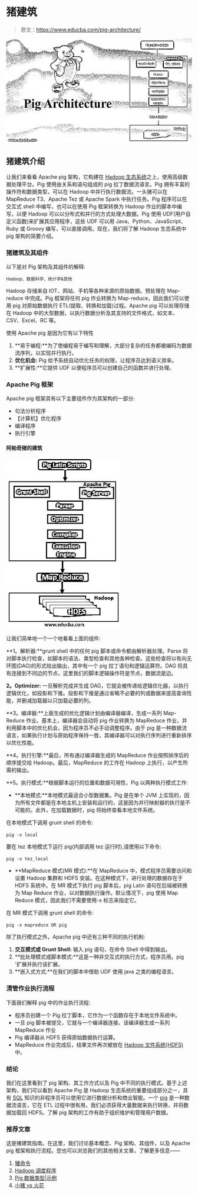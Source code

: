 # 猪建筑

> 原文：<https://www.educba.com/pig-architecture/>

![pig architecture](img/cff1d580bd9a11290f85c0a6d43251e7.png)



## 猪建筑介绍

让我们来看看 Apache pig 架构，它构建在 [Hadoop 生态系统](https://www.educba.com/apache-hadoop-ecosystem/)之上，使用高级数据处理平台。Pig 使用由关系和语句组成的 pig 拉丁数据流语言。Pig 拥有丰富的操作符和数据类型，可以在 Hadoop 中并行执行数据流。一头猪可以在 MapReduce T3、Apache Tez 或 Apache Spark 中执行任务。Pig 程序可以在交互式 shell 中编写，也可以在使用 Pig 框架转换为 Hadoop 作业的脚本中编写，以便 Hadoop 可以以分布式和并行的方式处理大数据。Pig 使用 UDF(用户自定义函数)来扩展其应用程序，这些 UDF 可以用 Java、Python、JavaScript、Ruby 或 Groovy 编写，可以直接调用。现在，我们将了解 Hadoop 生态系统中 pig 架构的简要介绍。

### 猪建筑及其组件

以下是对 Pig 架构及其组件的解释:

<small>Hadoop、数据科学、统计学&其他</small>

Hadoop 存储来自 IOT、网站、手机等各种来源的原始数据。预处理在 Map-reduce 中完成。Pig 框架将任何 pig 作业转换为 Map-reduce，因此我们可以使用 pig 对原始数据执行 ETL(提取、转换和加载)过程。Apache pig 可以处理存储在 Hadoop 中的大型数据，以执行数据分析及其支持的文件格式，如文本、CSV、Excel、RC 等。

使用 Apache pig 是因为它有以下特性

1.  **易于编程:**为了使编程易于编写和理解，大部分复杂的任务都被编码为数据流序列，以实现并行执行。
2.  **优化机会:** Pig 给予系统自动优化任务的权限，让程序员达到语义效率。
3.  **扩展性:**它提供 UDF 以便程序员可以创建自己的函数并进行处理。

### Apache Pig 框架

Apache pig 框架具有以下主要组件作为其架构的一部分:

*   句法分析程序
*   【计算机】优化程序
*   编译程序
*   执行引擎

#### 阿帕奇猪的建筑

![Pig Architecture - 2](img/2be52618695a35d5c6d4680a395ac32d.png)



让我们简单地一个一个地看看上面的组件:

**1。解析器:**grunt shell 中的任何 pig 脚本或命令都由解析器处理。Parse 将对脚本执行检查，如脚本的语法、类型检查和其他各种检查。这些检查将以有向无环图(DAG)的形式给出输出，其中有一个 pig 拉丁语句和逻辑运算符。DAG 将具有连接到不同边的节点，这里我们的脚本逻辑操作符是节点，数据流是边。

**2。Optimizer:** 一旦解析完成并生成 DAG，它就会被传递给逻辑优化器，以执行逻辑优化，如投影和下推。投影和下推是通过省略不必要的列或数据来提高查询性能，并删减加载器以只加载必要的列。

**3。编译器:**上面生成的优化逻辑计划由编译器编译，生成一系列 Map-Reduce 作业。基本上，编译器会自动将 pig 作业转换为 MapReduce 作业，并利用脚本中的优化机会，因为程序员不必手动调整程序。由于 pig 是一种数据流语言，如果执行计划与原始程序保持一致，其编译器可以对执行序列进行重新排序以优化性能。

**4。执行引擎:**最后，所有通过编译器生成的 MapReduce 作业按照排序后的顺序提交给 Hadoop。最后，MapReduce 的工作在 Hadoop 上执行，以产生所需的输出。

**5。执行模式:**根据脚本运行的位置和数据可用性，Pig 以两种执行模式工作:

*   **本地模式:**本地模式最适合小型数据集。Pig 是在单个 JVM 上实现的，因为所有文件都是在本地主机上安装和运行的，这是因为并行映射器的执行是不可能的。此外，在加载数据时，pig 将始终查看本地文件系统。

在本地模式下调用 grunt shell 的命令:

`pig -x local`

要在 tez 本地模式下运行 pig(内部调用 tez 运行时),请使用以下命令:

`pig -x tez_local`

*   **MapReduce 模式(MR 模式):**在 MapReduce 中，模式程序员需要访问和设置 Hadoop 集群和 HDFS 安装。在这种模式下，进行处理的数据存在于 HDFS 系统中。在 MR 模式下执行 pig 脚本后，pig Latin 语句在后端被转换为 Map Reduce 作业，以对数据执行操作。默认情况下，pig 使用 Map Reduce 模式，因此我们不需要使用-x 标志来指定它。

在 MR 模式下调用 grunt shell 的命令:

`pig -x mapreduce OR pig`

除了执行模式之外，Apache pig 中还有三种不同的执行机制:

1.  **交互模式或 Grunt Shell:** 输入 pig 语句，在命令 Shell 中得到输出。
2.  **批处理模式或脚本模式:**这是一种非交互式的执行方式，程序员用。pig '扩展并执行该扩展。
3.  **嵌入式方式:**在我们的脚本中借助 UDF 使用 java 之类的编程语言。

### 清管作业执行流程

下面我们解释 pig 中的作业执行流程:

*   程序员创建一个 Pig 拉丁脚本，它作为一个函数存在于本地文件系统中。
*   一旦 pig 脚本被提交，它就与一个编译器连接，该编译器生成一系列 MapReduce 作业
*   Pig 编译器从 HDFS 获得原始数据执行运算。
*   MapReduce 作业完成后，结果文件再次被放在 [Hadoop 文件系统(HDFS)](https://www.educba.com/what-is-hdfs/) 中。

### 结论

我们在这里看到了 pig 架构、其工作方式以及 Pig 中不同的执行模式。基于上述架构，我们可以看到 Apache Pig 是 Hadoop 生态系统的重要组成部分之一，具有 [SQL](https://www.educba.com/what-is-sql/) 知识的非程序员可以使用它进行数据分析和商业智能。一个 [pig](https://www.educba.com/what-is-pig/) 是一种数据流语言，它在 ETL 过程中很有用，我们必须获得大量数据来执行转换，并将数据加载回 HDFS。了解 pig 架构的工作有助于组织维护和管理用户数据。

### 推荐文章

这是猪建筑指南。在这里，我们讨论基本概念、Pig 架构、其组件，以及 Apache pig 框架和执行流程。您也可以浏览我们的其他相关文章，了解更多信息——

1.  [猪命令](https://www.educba.com/pig-commands/)
2.  [Hadoop 调度程序](https://www.educba.com/hadoop-schedulers/)
3.  [Pig 数据类型|示例](https://www.educba.com/pig-data-types/)
4.  [小猪 vs 火花](https://www.educba.com/pig-vs-spark/)





